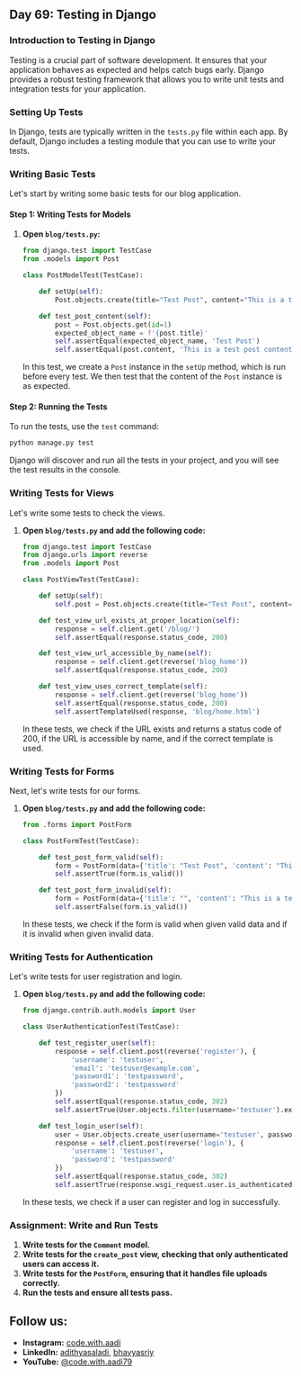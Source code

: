 ## Day 69: Testing in Django

### Introduction to Testing in Django

Testing is a crucial part of software development. It ensures that your application behaves as expected and helps catch bugs early. Django provides a robust testing framework that allows you to write unit tests and integration tests for your application.

### Setting Up Tests

In Django, tests are typically written in the `tests.py` file within each app. By default, Django includes a testing module that you can use to write your tests.

### Writing Basic Tests

Let's start by writing some basic tests for our blog application.

#### Step 1: Writing Tests for Models

1. **Open `blog/tests.py`:**

   ```python
   from django.test import TestCase
   from .models import Post

   class PostModelTest(TestCase):

       def setUp(self):
           Post.objects.create(title="Test Post", content="This is a test post content.")

       def test_post_content(self):
           post = Post.objects.get(id=1)
           expected_object_name = f'{post.title}'
           self.assertEqual(expected_object_name, 'Test Post')
           self.assertEqual(post.content, 'This is a test post content.')
   ```

   In this test, we create a `Post` instance in the `setUp` method, which is run before every test. We then test that the content of the `Post` instance is as expected.

#### Step 2: Running the Tests

To run the tests, use the `test` command:

```bash
python manage.py test
```

Django will discover and run all the tests in your project, and you will see the test results in the console.

### Writing Tests for Views

Let's write some tests to check the views.

1. **Open `blog/tests.py` and add the following code:**

   ```python
   from django.test import TestCase
   from django.urls import reverse
   from .models import Post

   class PostViewTest(TestCase):

       def setUp(self):
           self.post = Post.objects.create(title="Test Post", content="This is a test post content.")

       def test_view_url_exists_at_proper_location(self):
           response = self.client.get('/blog/')
           self.assertEqual(response.status_code, 200)

       def test_view_url_accessible_by_name(self):
           response = self.client.get(reverse('blog_home'))
           self.assertEqual(response.status_code, 200)

       def test_view_uses_correct_template(self):
           response = self.client.get(reverse('blog_home'))
           self.assertEqual(response.status_code, 200)
           self.assertTemplateUsed(response, 'blog/home.html')
   ```

   In these tests, we check if the URL exists and returns a status code of 200, if the URL is accessible by name, and if the correct template is used.

### Writing Tests for Forms

Next, let's write tests for our forms.

1. **Open `blog/tests.py` and add the following code:**

   ```python
   from .forms import PostForm

   class PostFormTest(TestCase):

       def test_post_form_valid(self):
           form = PostForm(data={'title': "Test Post", 'content': "This is a test post content."})
           self.assertTrue(form.is_valid())

       def test_post_form_invalid(self):
           form = PostForm(data={'title': "", 'content': "This is a test post content."})
           self.assertFalse(form.is_valid())
   ```

   In these tests, we check if the form is valid when given valid data and if it is invalid when given invalid data.

### Writing Tests for Authentication

Let's write tests for user registration and login.

1. **Open `blog/tests.py` and add the following code:**

   ```python
   from django.contrib.auth.models import User

   class UserAuthenticationTest(TestCase):

       def test_register_user(self):
           response = self.client.post(reverse('register'), {
               'username': 'testuser',
               'email': 'testuser@example.com',
               'password1': 'testpassword',
               'password2': 'testpassword'
           })
           self.assertEqual(response.status_code, 302)
           self.assertTrue(User.objects.filter(username='testuser').exists())

       def test_login_user(self):
           user = User.objects.create_user(username='testuser', password='testpassword')
           response = self.client.post(reverse('login'), {
               'username': 'testuser',
               'password': 'testpassword'
           })
           self.assertEqual(response.status_code, 302)
           self.assertTrue(response.wsgi_request.user.is_authenticated)
   ```

   In these tests, we check if a user can register and log in successfully.

### Assignment: Write and Run Tests

1. **Write tests for the `Comment` model.**
2. **Write tests for the `create_post` view, checking that only authenticated users can access it.**
3. **Write tests for the `PostForm`, ensuring that it handles file uploads correctly.**
4. **Run the tests and ensure all tests pass.**

## Follow us:

- **Instagram:** [code.with.aadi](https://www.instagram.com/code.with.aadi/)
- **LinkedIn:** [adithyasaladi](https://www.linkedin.com/in/adithyasaladi/), [bhavyasriy](https://www.linkedin.com/in/bhavyasriy/)
- **YouTube:** [@code.with.aadi79](https://www.youtube.com/@Code.with.aadi79)